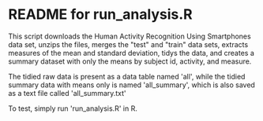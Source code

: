 # README for run_analysis.R
This script downloads the Human Activity Recognition Using Smartphones data set, unzips the files, merges the "test" and "train" data sets, extracts measures of the mean and standard deviation, tidys the data, and creates a summary dataset with only the means by subject id, activity, and measure.

The tidied raw data is present as a data table named 'all', while the tidied summary data with means only is named 'all_summary', which is also saved as a text file called 'all_summary.txt'

To test, simply run 'run_analysis.R' in R.
